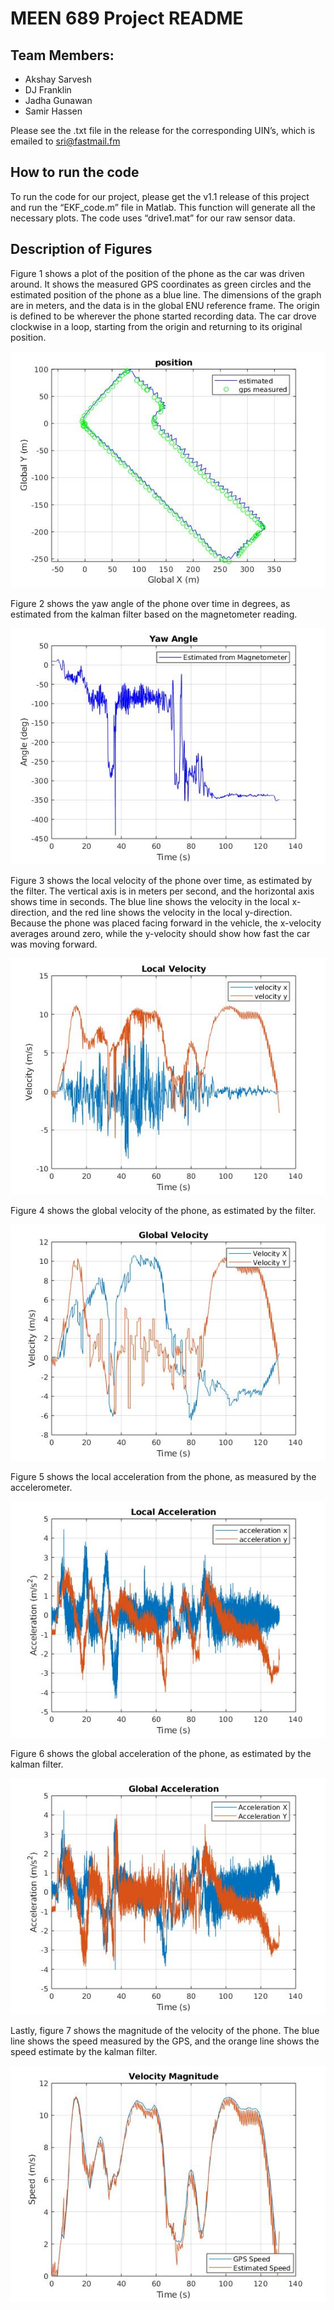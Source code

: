# MEEN 689 Project README

## Team Members:
- Akshay Sarvesh
- DJ Franklin
- Jadha Gunawan
- Samir Hassen

Please see the .txt file in the release for the corresponding UIN’s, which is emailed to sri@fastmail.fm

## How to run the code
To run the code for our project, please get the v1.1 release of this project and run the  “EKF_code.m” file in Matlab.  This function will generate all the necessary plots. The code uses “drive1.mat” for our raw sensor data.

## Description of Figures
Figure 1 shows  a plot of the position of the phone as the car was driven around.  It shows the measured GPS coordinates as green circles and the estimated position of the phone as a blue line.  The dimensions of the graph are in meters, and the data is in the global ENU reference frame.  The origin is defined to be wherever the phone started recording data.  The car drove clockwise in a loop, starting from the origin and returning to its original position.

![figure 1](/graphs/position.jpg)

Figure 2 shows the yaw angle of the phone over time in degrees, as estimated from the kalman filter based on the magnetometer reading.

![figure 2](/graphs/yaw.jpg)

Figure 3 shows the local velocity of the phone over time, as estimated by the filter.  The vertical axis is in meters per second, and the horizontal axis shows time in seconds.  The blue line shows the velocity in the local x-direction, and the red line shows the velocity in the local y-direction.  Because the phone was placed facing forward in the vehicle, the x-velocity averages around zero, while the y-velocity should show how fast the car was moving forward.

![figure 3](/graphs/vel_local.jpg)

Figure 4 shows the global velocity of the phone, as estimated by the filter.

![figure 4](/graphs/vel_global.jpg)

Figure 5 shows the local acceleration from the phone, as measured by the accelerometer.

![figure 5](/graphs/acc_local.jpg)

Figure 6 shows the global acceleration of the phone, as estimated by the kalman filter.

![figure 6](/graphs/acc_global.jpg)

Lastly, figure 7 shows the magnitude of the velocity of the phone.  The blue line shows the speed measured by the GPS, and the orange line shows the speed estimate by the kalman filter.

![figure 7](/graphs/speed.jpg)
